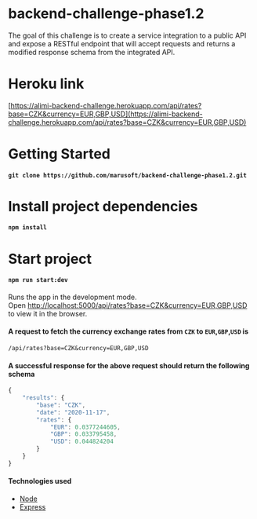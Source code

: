 # backend-challenge-phase1.2
The goal of this challenge is to create a service integration to a public API and expose a RESTful endpoint that will accept requests and returns a modified response schema from the integrated API.

# Heroku link
 [https://alimi-backend-challenge.herokuapp.com/api/rates?base=CZK&currency=EUR,GBP,USD](https://alimi-backend-challenge.herokuapp.com/api/rates?base=CZK&currency=EUR,GBP,USD)
# Getting Started

#### `git clone https://github.com/marusoft/backend-challenge-phase1.2.git`

# Install project dependencies
#### `npm install`

# Start project
#### `npm run start:dev`

Runs the app in the development mode.\
Open [http://localhost:5000/api/rates?base=CZK&currency=EUR,GBP,USD](http://localhost:5000/api/rates?base=CZK&currency=EUR,GBP,USD) to view it in the browser.

#### A request to fetch the currency exchange rates from `CZK` to `EUR`,`GBP`,`USD` is

   `/api/rates?base=CZK&currency=EUR,GBP,USD`
 
#### A successful response for the above request should return the following schema

```jsx
{
    "results": {
        "base": "CZK",
        "date": "2020-11-17",
        "rates": {
            "EUR": 0.0377244605,
            "GBP": 0.033795458,
            "USD": 0.044824204
        }
    }
}
```

#### Technologies used
- [Node](https://nodejs.org/en/)
- [Express](https://expressjs.com/)